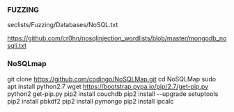 ### FUZZING

seclists/Fuzzing/Databases/NoSQL.txt

https://github.com/cr0hn/nosqlinjection_wordlists/blob/master/mongodb_nosqli.txt

### NoSQLmap

git clone https://github.com/codingo/NoSQLMap.git
cd NoSQLMap
sudo apt install python2.7
wget https://bootstrap.pypa.io/pip/2.7/get-pip.py
python2 get-pip.py
pip2 install couchdb
pip2 install --upgrade setuptools
pip2 install pbkdf2
pip2 install pymongo
pip2 install ipcalc

